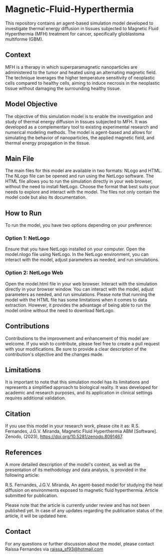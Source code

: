 # Magnetic-Fluid-Hyperthermia

This repository contains an agent-based simulation model developed to investigate thermal energy diffusion in tissues subjected to Magnetic Fluid Hyperthermia (MFH) treatment for cancer, specifically glioblastoma multiforme (GBM).



## **Context**

MFH is a therapy in which superparamagnetic nanoparticles are administered to the tumor and heated using an alternating magnetic field. The technique leverages the higher temperature sensitivity of neoplastic cells compared to healthy cells, aiming to induce necrosis in the neoplastic tissue without damaging the surrounding healthy tissue.


## **Model Objective**

The objective of this simulation model is to enable the investigation and study of thermal energy diffusion in tissues subjected to MFH. It was developed as a complementary tool to existing experimental research and numerical modeling methods. The model is agent-based and allows for simulating the behavior of nanoparticles, the applied magnetic field, and thermal energy propagation in the tissue.

## **Main File**

The main files for this model are available in two formats: NLogo and HTML. The NLogo file can be opened and run using the NetLogo software. The HTML file allows you to run the simulation directly in your web browser, without the need to install NetLogo. 
Choose the format that best suits your needs to explore and interact with the model.
The files not only contain the model code but also its documentation.




## **How to Run**

To run the model, you have two options depending on your preference:

### **Option 1: NetLogo**

Ensure that you have NetLogo installed on your computer.
Open the model.nlogo file using NetLogo.
In the NetLogo environment, you can interact with the model, adjust parameters as needed, and run simulations.

### **Option 2: NetLogo Web**

Open the model.html file in your web browser.
Interact with the simulation directly in your browser window. You can interact with the model, adjust parameters as needed, and run simulations.
Please note that running the model with the HTML file has some limitations when it comes to data extraction. However, it provides the advantage of being able to run the model online without the need to download NetLogo.


## **Contributions**

Contributions to the improvement and enhancement of this model are welcome. If you wish to contribute, please feel free to create a pull request with your modifications. Be sure to provide a clear description of the contribution's objective and the changes made.

## **Limitations**

It is important to note that this simulation model has its limitations and represents a simplified approach to biological reality. It was developed for academic and research purposes, and its application in clinical settings requires additional validation.

## **Citation**

If you use this model in your research work, please cite it as: 
R.S. Fernandes, J.G.V. Miranda, Magnetic Fluid Hyperthermia ABM [Software]. Zenodo, (2023), https://doi.org/10.5281/zenodo.8091467.

## **References**

A more detailed description of the model's context, as well as the presentation of its methodology and data analysis, is provided in the following article:

R.S. Fernandes, J.G.V. Miranda, An agent-based model for studying the heat diffusion on environments exposed to magnetic fluid hyperthermia. 
Article submitted for publication.

Please note that the article is currently under review and has not been published yet. In case of any updates regarding the publication status of the article, it will be updated here.

## **Contact**

For any questions or further discussion about the model, please contact Raíssa Fernandes via raissa_sf93@hotmail.com
